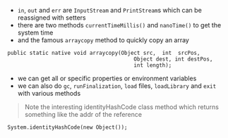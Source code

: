 - `in`, `out` and `err` are `InputStream` and `PrintStream`s which can be reassigned with setters
- there are two methods `currentTimeMillis()` and `nanoTime()` to get the system time
- and the famous `arraycopy` method to quickly copy an array

```
public static native void arraycopy(Object src,  int  srcPos,
                                        Object dest, int destPos,
                                        int length);
```

- we can get all or specific properties or environment variables
- we can also do `gc`, `runFinalization`, `load` files, `loadLibrary` and `exit` with various methods

> Note the interesting identityHashCode class method which returns something like the addr of the reference

```
System.identityHashCode(new Object());
```
